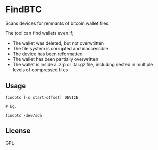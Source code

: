 # FindBTC

Scans devices for remnants of bitcoin wallet files. 

The tool can find wallets even if;

- The wallet was deleted, but not overwritten
- The file system is corrupted and inaccessible
- The device has been reformatted
- The wallet has been partially overwritten
- The wallet is inside a .zip or .tar.gz file, including 
  nested in multiple levels of compressed files
  

## Usage

    findbtc [-s start-offset] DEVICE
    
    # Eg.
    
    findbtc /dev/sda
    
## License

GPL